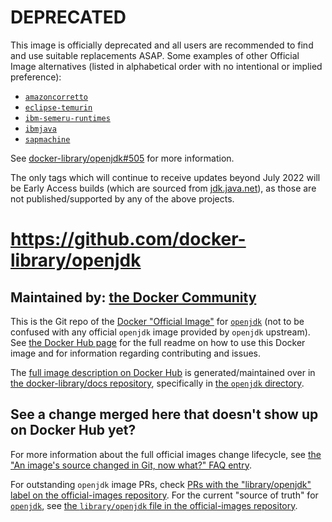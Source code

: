 # DEPRECATED

This image is officially deprecated and all users are recommended to find and use suitable replacements ASAP. Some examples of other Official Image alternatives (listed in alphabetical order with no intentional or implied preference):

-	[`amazoncorretto`](https://hub.docker.com/_/amazoncorretto)
-	[`eclipse-temurin`](https://hub.docker.com/_/eclipse-temurin)
-	[`ibm-semeru-runtimes`](https://hub.docker.com/_/ibm-semeru-runtimes)
-	[`ibmjava`](https://hub.docker.com/_/ibmjava)
-	[`sapmachine`](https://hub.docker.com/_/sapmachine)

See [docker-library/openjdk#505](https://github.com/docker-library/openjdk/issues/505) for more information.

The only tags which will continue to receive updates beyond July 2022 will be Early Access builds (which are sourced from [jdk.java.net](https://jdk.java.net/)), as those are not published/supported by any of the above projects.

# https://github.com/docker-library/openjdk

## Maintained by: [the Docker Community](https://github.com/docker-library/openjdk)

This is the Git repo of the [Docker "Official Image"](https://github.com/docker-library/official-images#what-are-official-images) for [`openjdk`](https://hub.docker.com/_/openjdk/) (not to be confused with any official `openjdk` image provided by `openjdk` upstream). See [the Docker Hub page](https://hub.docker.com/_/openjdk/) for the full readme on how to use this Docker image and for information regarding contributing and issues.

The [full image description on Docker Hub](https://hub.docker.com/_/openjdk/) is generated/maintained over in [the docker-library/docs repository](https://github.com/docker-library/docs), specifically in [the `openjdk` directory](https://github.com/docker-library/docs/tree/master/openjdk).

## See a change merged here that doesn't show up on Docker Hub yet?

For more information about the full official images change lifecycle, see [the "An image's source changed in Git, now what?" FAQ entry](https://github.com/docker-library/faq#an-images-source-changed-in-git-now-what).

For outstanding `openjdk` image PRs, check [PRs with the "library/openjdk" label on the official-images repository](https://github.com/docker-library/official-images/labels/library%2Fopenjdk). For the current "source of truth" for [`openjdk`](https://hub.docker.com/_/openjdk/), see [the `library/openjdk` file in the official-images repository](https://github.com/docker-library/official-images/blob/master/library/openjdk).

<!-- THIS FILE IS GENERATED BY https://github.com/docker-library/docs/blob/master/generate-repo-stub-readme.sh -->
